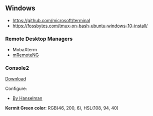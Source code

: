 ## Windows

* https://github.com/microsoft/terminal
* https://fossbytes.com/tmux-on-bash-ubuntu-windows-10-install/

### Remote Desktop Managers

* MobaXterm
* [mRemoteNG](https://mremoteng.org/)

### Console2

[Download](https://sourceforge.net/projects/console/files/)

Configure:
* [By Hanselman](https://www.hanselman.com/blog/Console2ABetterWindowsCommandPrompt.aspx)

**Kermit Green color**: RGB(46, 200, 6), HSL(108, 94, 40)